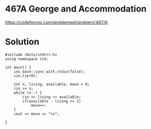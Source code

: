 # 467A	George and Accommodation

https://codeforces.com/problemset/problem/467/A

# Solution

```
#include <bits/stdc++.h>
using namespace std;

int main() {
    ios_base::sync_with_stdio(false);
    cin.tie(0);

    int n, living, available, move = 0;
    cin >> n;
    while (n--) {
        cin >> living >> available;
        if(available - living >= 2)
            move++;
    }
    cout << move << "\n";

}
```